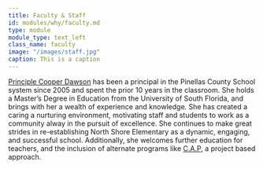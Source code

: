 ```yaml
---
title: Faculty & Staff
id: modules/why/faculty.md
type: module
module_type: text_left
class_name: faculty
image: "/images/staff.jpg"
caption: This is a caption
---
```

[Principle Cooper Dawson](https://www.pcsb.org/domain/2019) has been a principal in the Pinellas County School system since 2005 and spent the prior 10 years in the classroom.  She holds a Master’s Degree in Education from the University of South Florida, and brings with her a wealth of experience and knowledge.  She has created a caring a nurturing environment, motivating staff and students to work as a community alway in the pursuit of excellence.  She continues to make great strides in re-establishing North Shore Elementary as a dynamic, engaging, and successful school. Additionally, she welcomes further education for teachers, and the inclusion of alternate programs like [C.A.P](#), a project based approach.